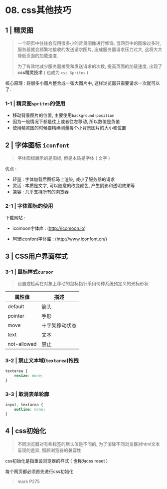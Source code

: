 # 08. css其他技巧

## 1 | 精灵图

> 一个网页中往往会应用很多小的背景图像进行修饰, 当网页中的图像过多时, 服务器就会频繁地接收的发送请求图片, 造成服务器请求压力过大, 这将大大降低页面的加载速度.
>
> 为了有效地减少服务器接受和发送请求的次数, 提高页面的加载速度, 出现了**css精灵技术** ( 也成为 `css Sprites` )

核心原理 : 将很多小图片整合成一张大图片中, 这样浏览器只需要请求一次就可以了.

### 1-1 | 精灵图`sprites`的使用

- 移动背景图片的位置, 主要使用`background-position`
- 因为一般情况下都是往上或者往左移动, 所以数值是负值
- 使用精灵图的时候要精确测量每个小背景图片的大小和位置

## 2 | 字体图标 `iconfont`

> 字体图标展示的是图标, 但是本质是字体 ( 文字 )

优点 : 

- 轻量 : 字体加载后图标马上渲染, 减小了服务器的请求
- 灵活 : 本质是文字, 可以随意的改变颜色, 产生阴影和透明效果等
- 兼容 : 几乎支持所有的浏览器

### 2-1 | 字体图标的使用

下载网站 : 

- icomoon字体库 : (http://icomoon.io)

- 阿里iconfont字体库 : (http://www.iconfont.cn/)

## 3 | CSS用户界面样式

### 3-1 | 鼠标样式`cursor`

> 设置或检索在对象上移动的鼠标指针采用何种系统预定义的光标形状

| 属性值      | 描述           |
| ----------- | -------------- |
| default     | 箭头           |
| pointer     | 手形           |
| move        | 十字架移动状态 |
| text        | 文本           |
| not-allowed | 禁止           |

### 3-2 | 禁止文本域(`textarea`)拖拽

```css
textarea {
    resize: none;
}
```

### 3-3 | 取消表单轮廓

```css
input, textarea {
    outline: none;
} 
```

## 4 | css初始化

> 不同浏览器对有些标签的默认值是不同的, 为了消除不同浏览器对html文本呈现的差异, 照顾浏览器的兼容性

css初始化是指重设浏览器的样式 ( 也称为css reset )

每个网页都必须首先进行css初始化

> mark P275
